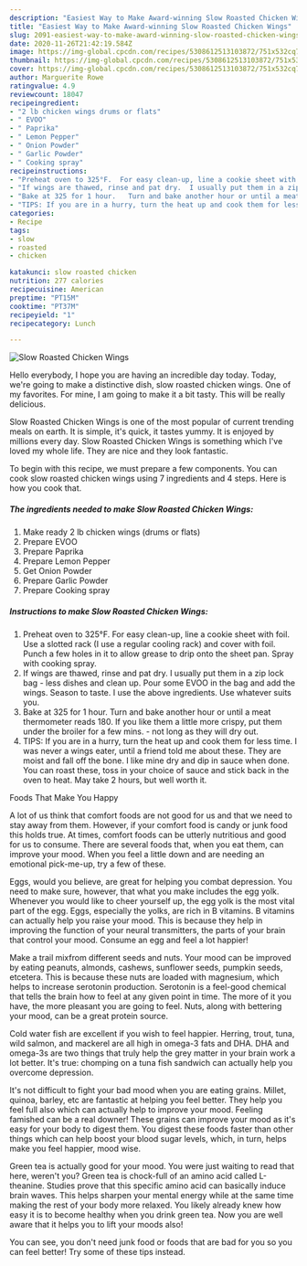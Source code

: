 ```yaml
---
description: "Easiest Way to Make Award-winning Slow Roasted Chicken Wings"
title: "Easiest Way to Make Award-winning Slow Roasted Chicken Wings"
slug: 2091-easiest-way-to-make-award-winning-slow-roasted-chicken-wings
date: 2020-11-26T21:42:19.584Z
image: https://img-global.cpcdn.com/recipes/5308612513103872/751x532cq70/slow-roasted-chicken-wings-recipe-main-photo.jpg
thumbnail: https://img-global.cpcdn.com/recipes/5308612513103872/751x532cq70/slow-roasted-chicken-wings-recipe-main-photo.jpg
cover: https://img-global.cpcdn.com/recipes/5308612513103872/751x532cq70/slow-roasted-chicken-wings-recipe-main-photo.jpg
author: Marguerite Rowe
ratingvalue: 4.9
reviewcount: 18047
recipeingredient:
- "2 lb chicken wings drums or flats"
- " EVOO"
- " Paprika"
- " Lemon Pepper"
- " Onion Powder"
- " Garlic Powder"
- " Cooking spray"
recipeinstructions:
- "Preheat oven to 325°F.  For easy clean-up, line a cookie sheet with foil.  Use a slotted rack (I use a regular cooling rack) and cover with foil.  Punch a few holes in it to allow grease to drip onto the sheet pan.  Spray with cooking spray."
- "If wings are thawed, rinse and pat dry.  I usually put them in a zip lock bag - less dishes and clean up.  Pour some EVOO in the bag and add the wings.  Season to taste.  I use the above ingredients.  Use whatever suits you."
- "Bake at 325 for 1 hour.   Turn and bake another hour or until a meat thermometer reads 180.  If you like them a little more crispy, put them under the broiler for a few mins. - not long as they will dry out."
- "TIPS: If you are in a hurry, turn the heat up and cook them for less time. I was never a wings eater, until a friend told me about these. They are moist and fall off the bone. I like mine dry and dip in sauce when done. You can roast these, toss in your choice of sauce and stick back in the oven to heat. May take 2 hours, but well worth it."
categories:
- Recipe
tags:
- slow
- roasted
- chicken

katakunci: slow roasted chicken 
nutrition: 277 calories
recipecuisine: American
preptime: "PT15M"
cooktime: "PT37M"
recipeyield: "1"
recipecategory: Lunch

---
```



![Slow Roasted Chicken Wings](https://img-global.cpcdn.com/recipes/5308612513103872/751x532cq70/slow-roasted-chicken-wings-recipe-main-photo.jpg)

Hello everybody, I hope you are having an incredible day today. Today, we're going to make a distinctive dish, slow roasted chicken wings. One of my favorites. For mine, I am going to make it a bit tasty. This will be really delicious.



Slow Roasted Chicken Wings is one of the most popular of current trending meals on earth. It is simple, it's quick, it tastes yummy. It is enjoyed by millions every day. Slow Roasted Chicken Wings is something which I've loved my whole life. They are nice and they look fantastic.


To begin with this recipe, we must prepare a few components. You can cook slow roasted chicken wings using 7 ingredients and 4 steps. Here is how you cook that.

<!--inarticleads1-->

##### The ingredients needed to make Slow Roasted Chicken Wings:

1. Make ready 2 lb chicken wings (drums or flats)
1. Prepare  EVOO
1. Prepare  Paprika
1. Prepare  Lemon Pepper
1. Get  Onion Powder
1. Prepare  Garlic Powder
1. Prepare  Cooking spray




<!--inarticleads2-->

##### Instructions to make Slow Roasted Chicken Wings:

1. Preheat oven to 325°F.  For easy clean-up, line a cookie sheet with foil.  Use a slotted rack (I use a regular cooling rack) and cover with foil.  Punch a few holes in it to allow grease to drip onto the sheet pan.  Spray with cooking spray.
1. If wings are thawed, rinse and pat dry.  I usually put them in a zip lock bag - less dishes and clean up.  Pour some EVOO in the bag and add the wings.  Season to taste.  I use the above ingredients.  Use whatever suits you.
1. Bake at 325 for 1 hour.   Turn and bake another hour or until a meat thermometer reads 180.  If you like them a little more crispy, put them under the broiler for a few mins. - not long as they will dry out.
1. TIPS: If you are in a hurry, turn the heat up and cook them for less time. I was never a wings eater, until a friend told me about these. They are moist and fall off the bone. I like mine dry and dip in sauce when done. You can roast these, toss in your choice of sauce and stick back in the oven to heat. May take 2 hours, but well worth it.




Foods That Make You Happy


A lot of us think that comfort foods are not good for us and that we need to stay away from them. However, if your comfort food is candy or junk food this holds true. At times, comfort foods can be utterly nutritious and good for us to consume. There are several foods that, when you eat them, can improve your mood. When you feel a little down and are needing an emotional pick-me-up, try a few of these.

Eggs, would you believe, are great for helping you combat depression. You need to make sure, however, that what you make includes the egg yolk. Whenever you would like to cheer yourself up, the egg yolk is the most vital part of the egg. Eggs, especially the yolks, are rich in B vitamins. B vitamins can actually help you raise your mood. This is because they help in improving the function of your neural transmitters, the parts of your brain that control your mood. Consume an egg and feel a lot happier!

Make a trail mixfrom different seeds and nuts. Your mood can be improved by eating peanuts, almonds, cashews, sunflower seeds, pumpkin seeds, etcetera. This is because these nuts are loaded with magnesium, which helps to increase serotonin production. Serotonin is a feel-good chemical that tells the brain how to feel at any given point in time. The more of it you have, the more pleasant you are going to feel. Nuts, along with bettering your mood, can be a great protein source.

Cold water fish are excellent if you wish to feel happier. Herring, trout, tuna, wild salmon, and mackerel are all high in omega-3 fats and DHA. DHA and omega-3s are two things that truly help the grey matter in your brain work a lot better. It's true: chomping on a tuna fish sandwich can actually help you overcome depression. 

It's not difficult to fight your bad mood when you are eating grains. Millet, quinoa, barley, etc are fantastic at helping you feel better. They help you feel full also which can actually help to improve your mood. Feeling famished can be a real downer! These grains can improve your mood as it's easy for your body to digest them. You digest these foods faster than other things which can help boost your blood sugar levels, which, in turn, helps make you feel happier, mood wise.

Green tea is actually good for your mood. You were just waiting to read that here, weren't you? Green tea is chock-full of an amino acid called L-theanine. Studies prove that this specific amino acid can basically induce brain waves. This helps sharpen your mental energy while at the same time making the rest of your body more relaxed. You likely already knew how easy it is to become healthy when you drink green tea. Now you are well aware that it helps you to lift your moods also!

You can see, you don't need junk food or foods that are bad for you so you can feel better! Try  some  of  these  tips  instead.

